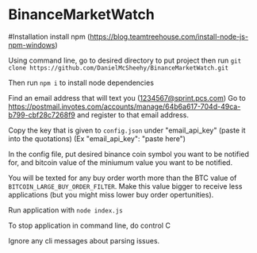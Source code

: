 # BinanceMarketWatch

#Installation
install npm (https://blog.teamtreehouse.com/install-node-js-npm-windows)
 
Using command line, go to desired directory to put project
then run 
`git clone https://github.com/DanielMcSheehy/BinanceMarketWatch.git`

Then run `npm i` to install node dependencies

Find an email address that will text you (1234567@sprint.pcs.com)
Go to https://postmail.invotes.com/accounts/manage/64b6a617-704d-49ca-b799-cbf28c7268f9
and register to that email address. 

Copy the key that is given to `config.json` under "email_api_key" 
(paste it into the quotations)
(Ex "email_api_key": "paste here")

In the config file, put desired binance coin symbol you want to be notified for, 
and bitcoin value of the miniumum value you want to be notified. 

You will be texted for any buy order worth more than the 
BTC value of `BITCOIN_LARGE_BUY_ORDER_FILTER`. Make this value bigger to 
receive less applications (but you might miss lower buy order opertunities).

Run application with `node index.js`

To stop application in command line, do control C 

Ignore any cli messages about parsing issues. 
